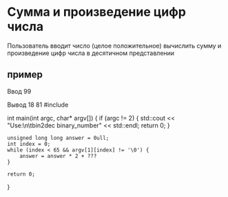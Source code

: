 # Сумма и произведение цифр числа
Пользователь вводит число (целое положительное)
вычислить сумму и произведение цифр числа в десятичном представлении 
## пример 

Ввод 99

Вывод 18 81
#include <iostream>

int main(int argc, char* argv[])
{
    if (argc != 2) {
        std::cout << "Use:\n\tbin2dec binary_number" << std::endl;
        return 0;
    }

    unsigned long long answer = 0ull;
    int index = 0;
    while (index < 65 && argv[1][index] != '\0') {
        answer = answer * 2 + ??? 
    }

    return 0;
}
